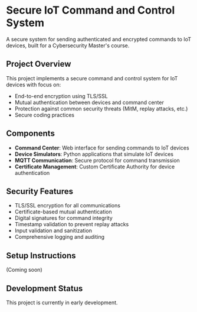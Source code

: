 # Secure IoT Command and Control System

A secure system for sending authenticated and encrypted commands to IoT devices, built for a Cybersecurity Master's course.

## Project Overview

This project implements a secure command and control system for IoT devices with focus on:

- End-to-end encryption using TLS/SSL
- Mutual authentication between devices and command center
- Protection against common security threats (MitM, replay attacks, etc.)
- Secure coding practices

## Components

- **Command Center**: Web interface for sending commands to IoT devices
- **Device Simulators**: Python applications that simulate IoT devices
- **MQTT Communication**: Secure protocol for command transmission
- **Certificate Management**: Custom Certificate Authority for device authentication

## Security Features

- TLS/SSL encryption for all communications
- Certificate-based mutual authentication
- Digital signatures for command integrity
- Timestamp validation to prevent replay attacks
- Input validation and sanitization
- Comprehensive logging and auditing

## Setup Instructions

(Coming soon)

## Development Status

This project is currently in early development.
